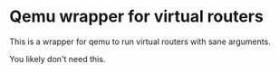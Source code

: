 # Qemu wrapper for virtual routers

This is a wrapper for qemu to run virtual routers with sane arguments.

You likely don't need this.


